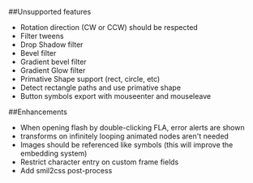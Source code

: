 ##Unsupported features
- Rotation direction (CW or CCW) should be respected
- Filter tweens
- Drop Shadow filter
- Bevel filter
- Gradient bevel filter
- Gradient Glow filter
- Primative Shape support (rect, circle, etc)
- Detect rectangle paths and use primative shape
- Button symbols export with mouseenter and mouseleave

##Enhancements
- When opening flash by double-clicking FLA, error alerts are shown
- transforms on infinitely looping animated nodes aren't needed
- Images should be referenced like symbols (this will improve the embedding system)
- Restrict character entry on custom frame fields
- Add smil2css post-process